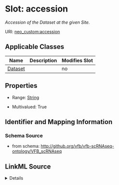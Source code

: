 # Slot: accession


_Accession of the Dataset at the given Site._



URI: [neo_custom:accession](http://n2o.neo/custom/accession)



<!-- no inheritance hierarchy -->




## Applicable Classes

| Name | Description | Modifies Slot |
| --- | --- | --- |
[Dataset](Dataset.md) |  |  no  |







## Properties

* Range: [String](String.md)

* Multivalued: True





## Identifier and Mapping Information







### Schema Source


* from schema: http://github.org/vfb/vfb-scRNAseq-ontology/VFB_scRNAseq




## LinkML Source

<details>
```yaml
name: accession
description: Accession of the Dataset at the given Site.
from_schema: http://github.org/vfb/vfb-scRNAseq-ontology/VFB_scRNAseq
rank: 1000
slot_uri: neo_custom:accession
multivalued: true
alias: accession
owner: Dataset
domain_of:
- Dataset
range: string

```
</details>